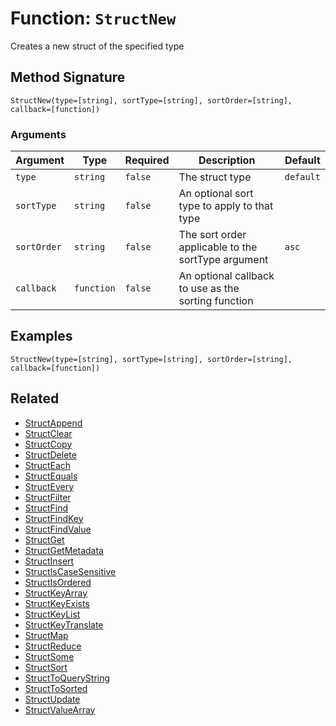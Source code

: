 [comment]: # (Note: This documentation is generated dynamically in the build process.  To modify the contents, change the javadoc on the _invoke method of the BIF class)

# Function: `StructNew`

Creates a new struct of the specified type

## Method Signature
```
StructNew(type=[string], sortType=[string], sortOrder=[string], callback=[function])
```
### Arguments

| Argument | Type | Required | Description | Default |
|----------|------|----------|-------------|---------|
| `type` | `string` | `false` | The struct type | `default` |
| `sortType` | `string` | `false` | An optional sort type to apply to that type |  |
| `sortOrder` | `string` | `false` | The sort order applicable to the sortType argument | `asc` |
| `callback` | `function` | `false` | An optional callback to use as the sorting function |  |

## Examples

```
StructNew(type=[string], sortType=[string], sortOrder=[string], callback=[function])
```

## Related
  * [StructAppend](StructAppend.md)
  * [StructClear](StructClear.md)
  * [StructCopy](StructCopy.md)
  * [StructDelete](StructDelete.md)
  * [StructEach](StructEach.md)
  * [StructEquals](StructEquals.md)
  * [StructEvery](StructEvery.md)
  * [StructFilter](StructFilter.md)
  * [StructFind](StructFind.md)
  * [StructFindKey](StructFindKey.md)
  * [StructFindValue](StructFindValue.md)
  * [StructGet](StructGet.md)
  * [StructGetMetadata](StructGetMetadata.md)
  * [StructInsert](StructInsert.md)
  * [StructIsCaseSensitive](StructIsCaseSensitive.md)
  * [StructIsOrdered](StructIsOrdered.md)
  * [StructKeyArray](StructKeyArray.md)
  * [StructKeyExists](StructKeyExists.md)
  * [StructKeyList](StructKeyList.md)
  * [StructKeyTranslate](StructKeyTranslate.md)
  * [StructMap](StructMap.md)
  * [StructReduce](StructReduce.md)
  * [StructSome](StructSome.md)
  * [StructSort](StructSort.md)
  * [StructToQueryString](StructToQueryString.md)
  * [StructToSorted](StructToSorted.md)
  * [StructUpdate](StructUpdate.md)
  * [StructValueArray](StructValueArray.md)

